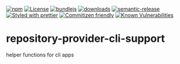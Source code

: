 [![npm](https://img.shields.io/npm/v/repository-provider-cli-support.svg)](https://www.npmjs.com/package/repository-provider-cli-support)
[![License](https://img.shields.io/badge/License-BSD%203--Clause-blue.svg)](https://opensource.org/licenses/BSD-3-Clause)
[![bundlejs](https://deno.bundlejs.com/?q=repository-provider-cli-support\&badge=detailed)](https://bundlejs.com/?q=repository-provider-cli-support)
[![downloads](http://img.shields.io/npm/dm/repository-provider-cli-support.svg?style=flat-square)](https://npmjs.org/package/repository-provider-cli-support)
[![semantic-release](https://img.shields.io/badge/%20%20%F0%9F%93%A6%F0%9F%9A%80-semantic--release-e10079.svg)](https://github.com/arlac77/repository-provider-cli-support)
[![Styled with prettier](https://img.shields.io/badge/styled_with-prettier-ff69b4.svg)](https://github.com/prettier/prettier)
[![Commitizen friendly](https://img.shields.io/badge/commitizen-friendly-brightgreen.svg)](http://commitizen.github.io/cz-cli/)
[![Known Vulnerabilities](https://snyk.io/test/github/arlac77/repository-provider-cli-support/badge.svg)](https://snyk.io/test/github/arlac77/repository-provider-cli-support)
# repository-provider-cli-support
helper functions for cli apps
